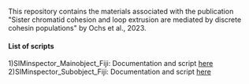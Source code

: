 This repository contains the materials associated with the publication "Sister chromatid cohesion and loop extrusion are mediated by discrete cohesin populations" by Ochs et al., 2023.

#### List of scripts
1)SIMinspector_Mainobject_Fiji: Documentation and script [here](https://github.com/FenaOchs/Ochs_et_al.2023/tree/main/SIMinspector_Mainobject_Fiji)  
2)SIMinspector_Subobject_Fiji: Documentation and script [here](https://github.com/FenaOchs/Ochs_et_al.2023/tree/main/SIMinspector_Subobject_Fiji)